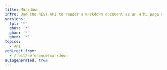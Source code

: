 ```yaml
---
title: Markdown
intro: Use the REST API to render a markdown document as an HTML page or as raw text.
versions:
  fpt: '*'
  ghes: '*'
  ghae: '*'
  ghec: '*'
topics:
  - API
redirect_from:
  - /rest/reference/markdown
autogenerated: true
---
```




<!-- Content after this section is automatically generated -->
